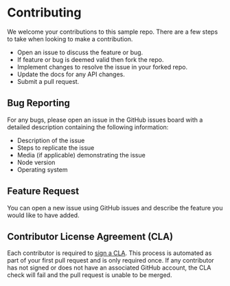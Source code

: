 # Contributing

We welcome your contributions to this sample repo. There are a few steps to take when looking to make a contribution.

- Open an issue to discuss the feature or bug.
- If feature or bug is deemed valid then fork the repo.
- Implement changes to resolve the issue in your forked repo.
- Update the docs for any API changes.
- Submit a pull request.

## Bug Reporting

For any bugs, please open an issue in the GitHub issues board with a detailed description containing the following information:

- Description of the issue
- Steps to replicate the issue
- Media (if applicable) demonstrating the issue
- Node version
- Operating system

## Feature Request

You can open a new issue using GitHub issues and describe the feature you would like to have added.

## Contributor License Agreement (CLA)

Each contributor is required to [sign a CLA](https://cla.shopify.com/). This process is automated as part of your first pull request and is only required once. If any contributor has not signed or does not have an associated GitHub account, the CLA check will fail and the pull request is unable to be merged.
